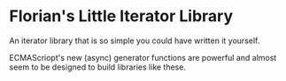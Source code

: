 # Florian's Little Iterator Library

An iterator library that is so simple you could have written it yourself.

ECMAScriopt's new (async) generator functions are powerful and almost seem to be designed to build libraries like these.